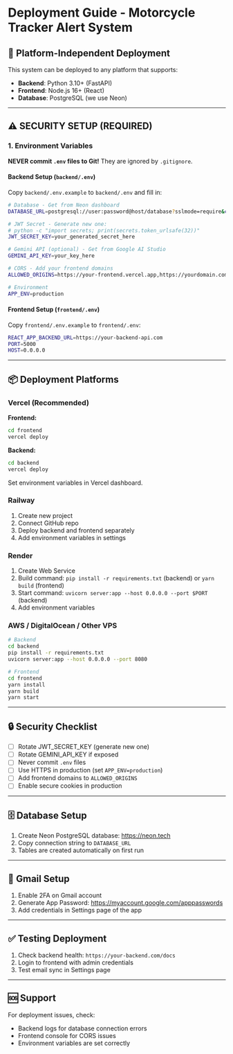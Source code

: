 # Deployment Guide - Motorcycle Tracker Alert System

## 🚀 Platform-Independent Deployment

This system can be deployed to any platform that supports:
- **Backend**: Python 3.10+ (FastAPI)
- **Frontend**: Node.js 16+ (React)
- **Database**: PostgreSQL (we use Neon)

---

## ⚠️ SECURITY SETUP (REQUIRED)

### 1. Environment Variables

**NEVER commit `.env` files to Git!** They are ignored by `.gitignore`.

#### Backend Setup (`backend/.env`)

Copy `backend/.env.example` to `backend/.env` and fill in:

```bash
# Database - Get from Neon dashboard
DATABASE_URL=postgresql://user:password@host/database?sslmode=require&channel_binding=require

# JWT Secret - Generate new one:
# python -c "import secrets; print(secrets.token_urlsafe(32))"
JWT_SECRET_KEY=your_generated_secret_here

# Gemini API (optional) - Get from Google AI Studio
GEMINI_API_KEY=your_key_here

# CORS - Add your frontend domains
ALLOWED_ORIGINS=https://your-frontend.vercel.app,https://yourdomain.com

# Environment
APP_ENV=production
```

#### Frontend Setup (`frontend/.env`)

Copy `frontend/.env.example` to `frontend/.env`:

```bash
REACT_APP_BACKEND_URL=https://your-backend-api.com
PORT=5000
HOST=0.0.0.0
```

---

## 📦 Deployment Platforms

### Vercel (Recommended)

**Frontend:**
```bash
cd frontend
vercel deploy
```

**Backend:**
```bash
cd backend
vercel deploy
```

Set environment variables in Vercel dashboard.

### Railway

1. Create new project
2. Connect GitHub repo
3. Deploy backend and frontend separately
4. Add environment variables in settings

### Render

1. Create Web Service
2. Build command: `pip install -r requirements.txt` (backend) or `yarn build` (frontend)
3. Start command: `uvicorn server:app --host 0.0.0.0 --port $PORT` (backend)
4. Add environment variables

### AWS / DigitalOcean / Other VPS

```bash
# Backend
cd backend
pip install -r requirements.txt
uvicorn server:app --host 0.0.0.0 --port 8080

# Frontend
cd frontend
yarn install
yarn build
yarn start
```

---

## 🔒 Security Checklist

- [ ] Rotate JWT_SECRET_KEY (generate new one)
- [ ] Rotate GEMINI_API_KEY if exposed
- [ ] Never commit `.env` files
- [ ] Use HTTPS in production (set `APP_ENV=production`)
- [ ] Add frontend domains to `ALLOWED_ORIGINS`
- [ ] Enable secure cookies in production

---

## 🗄️ Database Setup

1. Create Neon PostgreSQL database: https://neon.tech
2. Copy connection string to `DATABASE_URL`
3. Tables are created automatically on first run

---

## 📧 Gmail Setup

1. Enable 2FA on Gmail account
2. Generate App Password: https://myaccount.google.com/apppasswords
3. Add credentials in Settings page of the app

---

## ✅ Testing Deployment

1. Check backend health: `https://your-backend.com/docs`
2. Login to frontend with admin credentials
3. Test email sync in Settings page

---

## 🆘 Support

For deployment issues, check:
- Backend logs for database connection errors
- Frontend console for CORS issues
- Environment variables are set correctly
